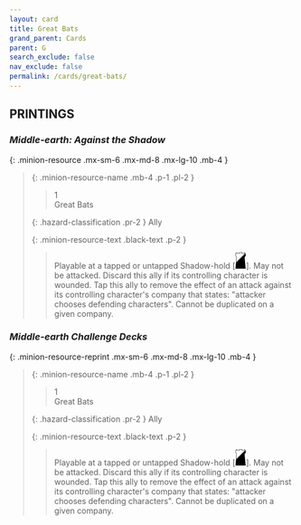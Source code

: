 ```yaml
---
layout: card
title: Great Bats
grand_parent: Cards
parent: G
search_exclude: false
nav_exclude: false
permalink: /cards/great-bats/
---
```


## PRINTINGS


### _Middle-earth: Against the Shadow_

{: .minion-resource .mx-sm-6 .mx-md-8 .mx-lg-10 .mb-4 }
> {: .minion-resource-name .mb-4 .p-1 .pl-2 }
> > <div class="hazard-mp">1</div>
> > <div class="card-name">Great Bats</div>
>
> {: .hazard-classification .pr-2 }
> Ally
>
> {: .minion-resource-text .black-text .p-2 }
> > Playable at a tapped or untapped Shadow-hold \[![](/assets/images/shadow-hold.svg)]. May not be attacked. Discard this ally if its controlling character is wounded. Tap this ally to remove the effect of an attack against its controlling character's company that states: "attacker chooses defending characters". Cannot be duplicated on a given company. 
> 

### _Middle-earth Challenge Decks_

{: .minion-resource-reprint .mx-sm-6 .mx-md-8 .mx-lg-10 .mb-4 }
> {: .minion-resource-name .mb-4 .p-1 .pl-2 }
> > <div class="hazard-mp">1</div>
> > <div class="card-name">Great Bats</div>
>
> {: .hazard-classification .pr-2 }
> Ally
>
> {: .minion-resource-text .black-text .p-2 }
> > Playable at a tapped or untapped Shadow-hold \[![](/assets/images/shadow-hold.svg)]. May not be attacked. Discard this ally if its controlling character is wounded. Tap this ally to remove the effect of an attack against its controlling character's company that states: "attacker chooses defending characters". Cannot be duplicated on a given company. 
> 
